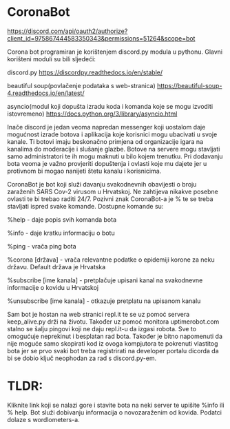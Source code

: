 # CoronaBot

https://discord.com/api/oauth2/authorize?client_id=975867444583350343&permissions=51264&scope=bot

Corona bot programiran je korištenjem discord.py modula u pythonu. Glavni korišteni moduli su bili sljedeći:

discord.py https://discordpy.readthedocs.io/en/stable/

beautiful soup(povlačenje podataka s web-stranica) https://beautiful-soup-4.readthedocs.io/en/latest/

asyncio(modul koji dopušta izradu koda i komanda koje se mogu izvoditi istovremeno) https://docs.python.org/3/library/asyncio.html

Inače discord je jedan veoma napredan messenger koji uostalom daje mogućnost izrade botova i aplikacija koje korisnici mogu ubacivati u svoje kanale. Ti botovi imaju beskonačno primjena od organizacije igara na kanalima do moderacije i slušanje glazbe. Botove na servere mogu stavljati samo administratori te ih mogu maknuti u bilo kojem trenutku. Pri dodavanju bota veoma je važno provjeriti dopuštenja i ovlasti koje mu dajete jer u protivnom bi mogao nanijeti štetu kanalu i korisnicima.

CoronaBot je bot koji služi davanju svakodnevnih obavijesti o broju zaraženih SARS Cov-2 virusom u Hrvatskoj. Ne zahtijeva nikakve posebne ovlasti te bi trebao raditi 24/7. Pozivni znak CoronaBot-a je % te se treba stavljati ispred svake komande. Dostupne komande su:

%help - daje popis svih komanda bota

%info - daje kratku informaciju o botu

%ping - vrača ping bota

%corona [država] - vrača relevantne podatke o epidemiji korone za neku državu. Default država je Hrvatska

%subscribe [ime kanala] - pretplačuje upisani kanal na svakodnevne informacije o kovidu u Hrvatskoj

%unsubscribe [ime kanala] - otkazuje pretplatu na upisanom kanalu

Sam bot je hostan na web stranici repl.it te se uz pomoć servera keep_alive.py drži na životu. Također uz pomoć monitora uptimerobot.com stalno se šalju pingovi koji ne daju repl.it-u da izgasi robota. Sve to omogućuje neprekinut i besplatan rad bota. Također je bitno napomenuti da nije moguće samo skopirati kod iz ovoga kompjutora te pokrenuti vlastitog bota jer se prvo svaki bot treba registrirati na developer portalu dicorda da bi se dobio ključ neophodan za rad s discord.py-em.




# TLDR:
Kliknite link koji se nalazi gore i stavite bota na neki server te upišite %info ili % help. Bot služi dobivanju informacija o novozaraženim od kovida. Podatci dolaze s wordlometers-a.
